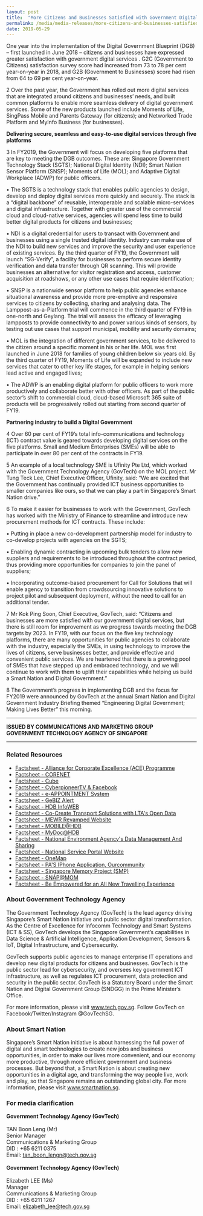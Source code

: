 ```yaml
---
layout: post
title:  "More Citizens and Businesses Satisfied with Government Digital Services"
permalink: /media/media-releases/more-citizens-and-businesses-satisfied-with-government-digital-services
date: 2019-05-29
---
```

One year into the implementation of the Digital Government Blueprint (DGB) – first launched in June 2018 – citizens and businesses have expressed greater satisfaction with government digital services .  G2C (Government to Citizens) satisfaction survey score had increased from 73 to 78 per cent year-on-year in 2018, and G2B (Government to Businesses) score had risen from 64 to 69 per cent year-on-year. 

2	Over the past year, the Government has rolled out more digital services that are integrated around citizens and businesses’ needs, and built common platforms to enable more seamless delivery of digital government services. Some of the new products launched include Moments of Life, SingPass Mobile and Parents Gateway (for citizens); and Networked Trade Platform and MyInfo Business (for businesses). 

**Delivering secure, seamless and easy-to-use digital services through five platforms**

3	In FY2019, the Government will focus on developing five platforms that are key to meeting the DGB outcomes. These are: Singapore Government Technology Stack (SGTS); National Digital Identity (NDI); Smart Nation Sensor Platform (SNSP); Moments of Life (MOL); and Adaptive Digital Workplace (ADWP) for public officers. 

•	The SGTS is a technology stack that enables public agencies to design, develop and deploy digital services more quickly and securely. The stack is a “digital backbone” of reusable, interoperable and scalable micro-services and digital infrastructure. Together with greater use of the commercial cloud and cloud-native services, agencies will spend less time to build better digital products for citizens and businesses;

•	NDI is a digital credential for users to transact with Government and businesses using a single trusted digital identity. Industry can make use of the NDI to build new services and improve the security and user experience of existing services. By the third quarter of FY19, the Government will launch “SG-Verify”, a facility for businesses to perform secure identity verification and data transfer through QR scanning. This will provide businesses an alternative for visitor registration and access, customer acquisition at roadshows, or any other use cases that require identification;

•	SNSP is a nationwide sensor platform to help public agencies enhance situational awareness and provide more pre-emptive and responsive services to citizens by collecting, sharing and analysing data. The Lamppost-as-a-Platform trial will commence in the third quarter of FY19 in one-north and Geylang. The trial will assess the efficacy of leveraging lampposts to provide connectivity to and power various kinds of sensors, by testing out use cases that support municipal, mobility and security domains; 

•	MOL is the integration of different government services, to be delivered to the citizen around a specific moment in his or her life. MOL was first launched in June 2018 for families of young children below six years old. By the third quarter of FY19, Moments of Life will be expanded to include new services that cater to other key life stages, for example in helping seniors lead active and engaged lives;  

•	The ADWP is an enabling digital platform for public officers to work more productively and collaborate better with other officers. As part of the public sector’s shift to commercial cloud, cloud-based Microsoft 365 suite of products will be progressively rolled out starting from second quarter of FY19.

**Partnering industry to build a Digital Government**

4	Over 60 per cent of FY19’s total info-communications and technology (ICT) contract value is geared towards developing digital services on the five platforms.  Small and Medium Enterprises (SMEs) will be able to participate in over 80 per cent of the contracts in FY19. 

5	An example of a local technology SME is Ufinity Pte Ltd, which worked with the Government Technology Agency (GovTech) on the MOL project. Mr Tung Teck Lee, Chief Executive Officer, Ufinity, said: “We are excited that the Government has continually provided ICT business opportunities to smaller companies like ours, so that we can play a part in Singapore’s Smart Nation drive.” 

6	To make it easier for businesses to work with the Government, GovTech has worked with the Ministry of Finance to streamline and introduce new procurement methods for ICT contracts. These include:

•	Putting in place a new co-development partnership model for industry to co-develop projects with agencies on the SGTS;

•	Enabling dynamic contracting in upcoming bulk tenders to allow new suppliers and requirements to be introduced throughout the contract period, thus providing more opportunities for companies to join the panel of suppliers; 

•	Incorporating outcome-based procurement for Call for Solutions that will enable agency to transition from crowdsourcing innovative solutions to project pilot and subsequent deployment, without the need to call for an additional tender.

7	Mr Kok Ping Soon, Chief Executive, GovTech, said: “Citizens and businesses are more satisfied with our government digital services, but there is still room for improvement as we progress towards meeting the DGB targets by 2023. In FY19, with our focus on the five key technology platforms, there are many opportunities for public agencies to collaborate with the industry, especially the SMEs, in using technology to improve the lives of citizens, serve businesses better, and provide effective and convenient public services. We are heartened that there is a growing pool of SMEs that have stepped up and embraced technology, and we will continue to work with them to uplift their capabilities while helping us build a Smart Nation and Digital Government.”

8	The Government’s progress in implementing DGB and the focus for FY2019 were announced by GovTech at the annual Smart Nation and Digital Government Industry Briefing themed “Engineering Digital Government; Making Lives Better” this morning.  

---

**ISSUED BY COMMUNICATIONS AND MARKETING GROUP**<br>
**GOVERNMENT TECHNOLOGY AGENCY OF SINGAPORE**

---

### **Related Resources**
* [Factsheet - Alliance for Corporate Excellence (ACE) Programme](/files/media/media-releases/2013/04/factsheetACEpdf.pdf)
* [Factsheet - CORENET](/files/media/media-releases/2013/04/factsheetBCAsCORENETpdf.pdf)
* [Factsheet - Cube](/files/media/media-releases/2013/04/factsheetCubepdf.pdf)
* [Factsheet - CyberpioneerTV & Facebook](/files/media/media-releases/2013/04/factsheetcyberpioneerTVpdf.pdf)
* [Factsheet - e-APPOINTMENT System](/files/media/media-releases/2013/04/factsheeteapppdf.pdf)
* [Factsheet - GeBIZ Alert](/files/media/media-releases/2013/04/factsheetGeBIZpdf.pdf)
* [Factsheet - HDB InfoWEB](/files/media/media-releases/2013/04/factsheetInfoWEBpdf.pdf)
* [Factsheet - Co-Create Transport Solutions with LTA's Open Data](/files/media/media-releases/2013/04/factsheetLTApdf.pdf)
* [Factsheet - MEWR Revamped Website](/files/media/media-releases/2013/04/factsheetMEWRpdf.pdf)
* [Factsheet - MOBILE@HDB](/files/media/media-releases/2013/04/factsheetmobilehdbpdf.pdf)
* [Factsheet - MyDoc@HDB](/files/media/media-releases/2013/04/factsheetMyDocHDBpdf.pdf)
* [Factsheet - National Environment Agency's Data Management And Sharing](/files/media/media-releases/2013/04/factsheetNEApdf.pdf)
* [Factsheet - National Service Portal Website](/files/media/media-releases/2013/04/factsheetNSPortalpdf.pdf)
* [Factsheet - OneMap](/files/media/media-releases/2013/04/factsheetOneMappdf.pdf)
* [Factsheet - PA'S IPhone Application, Ourcommunity](/files/media/media-releases/2013/04/factsheetPAiPhoneApppdf.pdf)
* [Factsheet - Singapore Memory Project (SMP)](/files/media/media-releases/2013/04/factsheetsmppdf.pdf)
* [Factsheet - SNAP@MOM](/files/media/media-releases/2013/04/factsheetSNAPpdf.pdf)
* [Factsheet - Be Empowered for an All New Travelling Experience](/files/media/media-releases/2013/04/factsheettravelexppdf.pdf)


### **About Government Technology Agency**
The Government Technology Agency (GovTech) is the lead agency driving Singapore’s Smart Nation initiative and public sector digital transformation. As the Centre of Excellence for Infocomm Technology and Smart Systems (ICT & SS), GovTech develops the Singapore Government’s capabilities in Data Science & Artificial Intelligence, Application Development, Sensors & IoT, Digital Infrastructure, and Cybersecurity.  

GovTech supports public agencies to manage enterprise IT operations and develop new digital products for citizens and businesses. GovTech is the public sector lead for cybersecurity, and oversees key government ICT infrastructure, as well as regulates ICT procurement, data protection and security in the public sector.  GovTech is a Statutory Board under the Smart Nation and Digital Government Group (SNDGG) in the Prime Minister’s Office. 

For more information, please visit www.tech.gov.sg. Follow GovTech on Facebook/Twitter/Instagram @GovTechSG.


### **About Smart Nation**
Singapore’s Smart Nation initiative is about harnessing the full power of digital and smart technologies to create new jobs and business opportunities, in order to make our lives more convenient, and our economy more productive, through more efficient government and business processes. But beyond that, a Smart Nation is about creating new opportunities in a digital age, and transforming the way people live, work and play, so that Singapore remains an outstanding global city. For more information, please visit www.smartnation.sg.



### **For media clarification**
**Government Technology Agency (GovTech)**
<br>
<br>TAN Boon Leng (Mr)
<br>Senior Manager
<br>Communications & Marketing Group
<br>DID : +65 6211 0375
<br>Email: tan_boon_lengn@tech.gov.sg
<br>
<br>**Government Technology Agency (GovTech)**
<br>
<br>Elizabeth LEE (Ms)
<br>Manager
<br>Communications & Marketing Group 
<br>DID : +65 6211 1267
<br>Email: elizabeth_lee@tech.gov.sg
